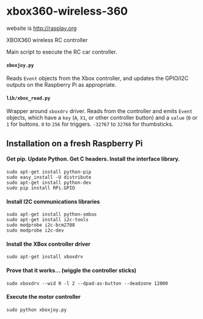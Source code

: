 xbox360-wireless-360
====================

website is http://rasplay.org

XBOX360 wireless RC controller

Main script to execute the RC car controller.

#### `xboxjoy.py`

Reads `Event` objects from the Xbox controller, and updates the GPIO/I2C outputs on the Raspberry Pi as appropriate.

#### `lib/xbox_read.py`

Wrapper around `xboxdrv` driver. Reads from the controller and emits `Event` objects, which have a `key` (`A`, `X1`, or other controller button) and a `value` (`0` or `1` for buttons. `0` to `256` for triggers. `-32767` to `32768` for thumbsticks.

## Installation on a fresh Raspberry Pi

#### Get pip. Update Python. Get C headers. Install the interface library.
    sudo apt-get install python-pip
    sudo easy_install -U distribute
    sudo apt-get install python-dev
    sudo pip install RPi.GPIO

#### Install I2C communications libraries
    sudo apt-get install python-smbus
    sudo apt-get install i2c-tools
    sudo modprobe i2c-bcm2708
    sudo modprobe i2c-dev

#### Install the XBox controller driver
    sudo apt-get install xboxdrv

#### Prove that it works... (wiggle the controller sticks)
    sudo xboxdrv --wid 0 -l 2 --dpad-as-button --deadzone 12000

#### Execute the motor controller
    sudo python xboxjoy.py
